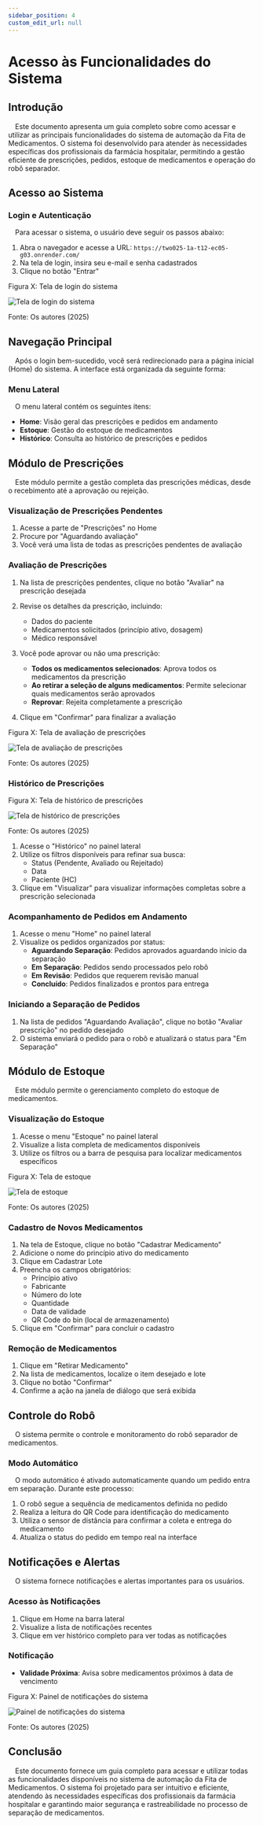```yaml
---
sidebar_position: 4
custom_edit_url: null
---
```


# Acesso às Funcionalidades do Sistema

## Introdução

&emsp;Este documento apresenta um guia completo sobre como acessar e utilizar as principais funcionalidades do sistema de automação da Fita de Medicamentos. O sistema foi desenvolvido para atender às necessidades específicas dos profissionais da farmácia hospitalar, permitindo a gestão eficiente de prescrições, pedidos, estoque de medicamentos e operação do robô separador.

## Acesso ao Sistema

### Login e Autenticação

&emsp;Para acessar o sistema, o usuário deve seguir os passos abaixo:

1. Abra o navegador e acesse a URL: `https://two025-1a-t12-ec05-g03.onrender.com/`
2. Na tela de login, insira seu e-mail e senha cadastrados
3. Clique no botão "Entrar"

<p style={{textAlign: 'center'}}>Figura X: Tela de login do sistema</p>
<div style={{margin: 25}}>
    <div style={{textAlign: 'center'}}>
        <img src={require("../../../../media/telaLogin.png").default} style={{width: 800}} alt="Tela de login do sistema" />
        <br />
    </div>
</div>
<p style={{textAlign: 'center'}}>Fonte: Os autores (2025)</p>

## Navegação Principal

&emsp;Após o login bem-sucedido, você será redirecionado para a página inicial (Home) do sistema. A interface está organizada da seguinte forma:

### Menu Lateral

&emsp;O menu lateral contém os seguintes itens:

- **Home**: Visão geral das prescrições e pedidos em andamento
- **Estoque**: Gestão do estoque de medicamentos
- **Histórico**: Consulta ao histórico de prescrições e pedidos

## Módulo de Prescrições

&emsp;Este módulo permite a gestão completa das prescrições médicas, desde o recebimento até a aprovação ou rejeição.

### Visualização de Prescrições Pendentes

1. Acesse a parte de "Prescrições" no Home
2. Procure por "Aguardando avaliação"
3. Você verá uma lista de todas as prescrições pendentes de avaliação

### Avaliação de Prescrições

1. Na lista de prescrições pendentes, clique no botão "Avaliar" na prescrição desejada
2. Revise os detalhes da prescrição, incluindo:
   - Dados do paciente
   - Medicamentos solicitados (princípio ativo, dosagem)
   - Médico responsável
3. Você pode aprovar ou não uma prescrição:
   - **Todos os medicamentos selecionados**: Aprova todos os medicamentos da prescrição
   - **Ao retirar a seleção de alguns medicamentos**: Permite selecionar quais medicamentos serão aprovados
   - **Reprovar**: Rejeita completamente a prescrição

4. Clique em "Confirmar" para finalizar a avaliação

<p style={{textAlign: 'center'}}>Figura X: Tela de avaliação de prescrições</p>
<div style={{margin: 25}}>
    <div style={{textAlign: 'center'}}>
        <img src={require("../../../../media/PlataformaWeb.png").default} style={{width: 800}} alt="Tela de avaliação de prescrições" />
        <br />
    </div>
</div>
<p style={{textAlign: 'center'}}>Fonte: Os autores (2025)</p>

### Histórico de Prescrições

<p style={{textAlign: 'center'}}>Figura X: Tela de histórico de prescrições</p>
<div style={{margin: 25}}>
    <div style={{textAlign: 'center'}}>
        <img src={require("../../../../media/telaHistorico.png").default} style={{width: 800}} alt="Tela de histórico de prescrições" />
        <br />
    </div>
</div>
<p style={{textAlign: 'center'}}>Fonte: Os autores (2025)</p>

1. Acesse o "Histórico" no painel lateral
2. Utilize os filtros disponíveis para refinar sua busca:
   - Status (Pendente, Avaliado ou Rejeitado)
   - Data
   - Paciente (HC)
4. Clique em "Visualizar" para visualizar informações completas sobre a prescrição selecionada

### Acompanhamento de Pedidos em Andamento

1. Acesse o menu "Home" no painel lateral
2. Visualize os pedidos organizados por status:
   - **Aguardando Separação**: Pedidos aprovados aguardando início da separação
   - **Em Separação**: Pedidos sendo processados pelo robô
   - **Em Revisão**: Pedidos que requerem revisão manual
   - **Concluído**: Pedidos finalizados e prontos para entrega

### Iniciando a Separação de Pedidos

1. Na lista de pedidos "Aguardando Avaliação", clique no botão "Avaliar prescrição" no pedido desejado
2. O sistema enviará o pedido para o robô e atualizará o status para "Em Separação" 
## Módulo de Estoque

&emsp;Este módulo permite o gerenciamento completo do estoque de medicamentos.

### Visualização do Estoque

1. Acesse o menu "Estoque" no painel lateral
2. Visualize a lista completa de medicamentos disponíveis
3. Utilize os filtros ou a barra de pesquisa para localizar medicamentos específicos

<p style={{textAlign: 'center'}}>Figura X: Tela de estoque</p>
<div style={{margin: 25}}>
    <div style={{textAlign: 'center'}}>
        <img src={require("../../../../media/telaEstoque.png").default} style={{width: 800}} alt="Tela de estoque" />
        <br />
    </div>
</div>
<p style={{textAlign: 'center'}}>Fonte: Os autores (2025)</p>

### Cadastro de Novos Medicamentos

1. Na tela de Estoque, clique no botão "Cadastrar Medicamento"
2. Adicione o nome do princípio ativo do medicamento
3. Clique em Cadastrar Lote
4. Preencha os campos obrigatórios:
   - Princípio ativo
   - Fabricante
   - Número do lote
   - Quantidade
   - Data de validade
   - QR Code do bin (local de armazenamento)
5. Clique em "Confirmar" para concluir o cadastro

### Remoção de Medicamentos

1. Clique em "Retirar Medicamento"
2. Na lista de medicamentos, localize o item desejado e lote
3. Clique no botão "Confirmar"
4. Confirme a ação na janela de diálogo que será exibida
## Controle do Robô

&emsp;O sistema permite o controle e monitoramento do robô separador de medicamentos.

### Modo Automático

&emsp;O modo automático é ativado automaticamente quando um pedido entra em separação. Durante este processo:

1. O robô segue a sequência de medicamentos definida no pedido
2. Realiza a leitura do QR Code para identificação do medicamento
3. Utiliza o sensor de distância para confirmar a coleta e entrega do medicamento
4. Atualiza o status do pedido em tempo real na interface

## Notificações e Alertas

&emsp;O sistema fornece notificações e alertas importantes para os usuários.

### Acesso às Notificações

1. Clique em Home na barra lateral
2. Visualize a lista de notificações recentes
3. Clique em ver histórico completo para ver todas as notificações

### Notificação

- **Validade Próxima**: Avisa sobre medicamentos próximos à data de vencimento

<p style={{textAlign: 'center'}}>Figura X: Painel de notificações do sistema</p>
<div style={{margin: 25}}>
    <div style={{textAlign: 'center'}}>
        <img src={require("../../../../media/telaNotificacoes.png").default} style={{width: 800}} alt="Painel de notificações do sistema" />
        <br />
    </div>
</div>
<p style={{textAlign: 'center'}}>Fonte: Os autores (2025)</p>

## Conclusão

&emsp;Este documento fornece um guia completo para acessar e utilizar todas as funcionalidades disponíveis no sistema de automação da Fita de Medicamentos. O sistema foi projetado para ser intuitivo e eficiente, atendendo às necessidades específicas dos profissionais da farmácia hospitalar e garantindo maior segurança e rastreabilidade no processo de separação de medicamentos.